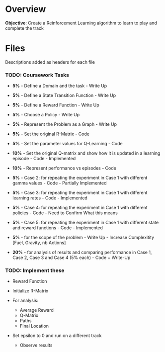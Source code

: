 # Overview

**Objective**: Create a Reinforcement Learning algorithm to learn to play and complete the track


# Files

Descriptions added as headers for each file

### TODO: Coursework Tasks

* **5%** - Define a Domain and the task - Write Up
* **5%** - Define a State Transition Function - Write Up
* **5%** - Define a Reward Function - Write Up
* **5%** - Choose a Policy - Write Up
* **5%** - Represent the Problem as a Graph - Write Up
* **5%** - Set the original R-Matrix - Code
* **5%** - Set the parameter values for Q-Learning - Code
* **10%** - Set the original Q-matrix and show how it is updated in a learning episode - Code - Implemented
* **10%** - Represent performance vs episodes - Code

* **5%** - Case 2: for repeating the experiment in Case 1 with different gamma values - Code - Partially Implemented
* **5%** - Case 3: for repeating the experiment in Case 1 with different learning rates - Code - Implemented
* **5%** - Case 4: for repeating the experiment in Case 1 with different policies - Code - Need to Confirm What this means
* **5%** - Case 5: for repeating the experiment in Case 1 with different state and reward functions - Code - Implemented

* **5%** - for the scope of the problem - Write Up - Increase Complexitity [Fuel, Gravity, nb Actions]
* **20%** - for analysis of results and comparing performance in Case 1, Case 2, Case 3 and Case 4 (5% each) - Code + Write-Up


### TODO: Implement these

* Reward Function
* Initialize R-Matrix

* For analysis:
    * Average Reward
    * Q-Matrix
    * Paths
    * Final Location

* Set epsilon to 0 and run on a different track
    * Observe results
